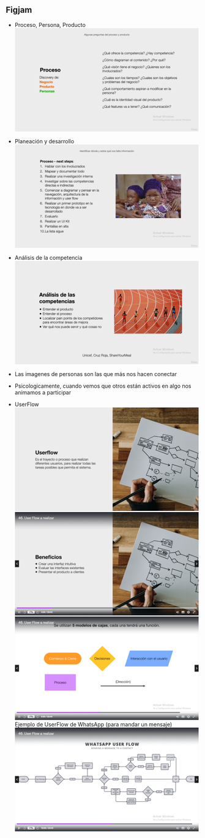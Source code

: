 ## Figjam

- Proceso, Persona, Producto
![](./img/Captura%20de%20pantalla%20(256).png)

- Planeación y desarrollo
![](./img/Captura%20de%20pantalla%20(257).png)

- Análisis de la competencia
![](./img/Captura%20de%20pantalla%20(258).png)

- Las imagenes de personas son las que más nos hacen conectar
- Psicologicamente, cuando vemos que otros están activos en algo nos animamos a participar

- UserFlow
![](./img/Captura%20de%20pantalla%20(260).png)
![](./img/Captura%20de%20pantalla%20(261).png)
![](./img/Captura%20de%20pantalla%20(262).png)
Ejemplo de UserFlow de WhatsApp (para mandar un mensaje)
![](./img/Captura%20de%20pantalla%20(263).png)